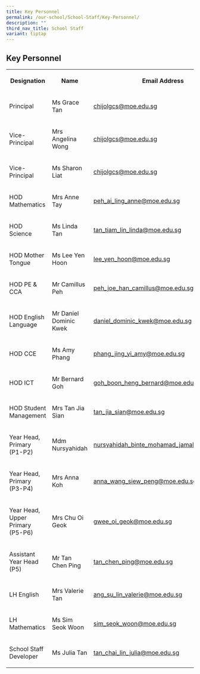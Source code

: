 ```yaml
---
title: Key Personnel
permalink: /our-school/School-Staff/Key-Personnel/
description: ""
third_nav_title: School Staff
variant: tiptap
---
```

<h2>Key Personnel</h2>
<table style="minWidth: 75px">
<colgroup>
<col>
<col>
<col>
</colgroup>
<tbody>
<tr>
<th rowspan="1" colspan="1">
<p>Designation</p>
</th>
<th rowspan="1" colspan="1">
<p>Name</p>
</th>
<th rowspan="1" colspan="1">
<p>Email Address</p>
</th>
</tr>
<tr>
<td rowspan="1" colspan="1">
<p>Principal</p>
</td>
<td rowspan="1" colspan="1">
<p>Ms Grace Tan</p>
</td>
<td rowspan="1" colspan="1">
<p><a href="mailto:chijolgcs@moe.edu.sg" rel="noopener noreferrer nofollow" target="_blank">chijolgcs@moe.edu.sg</a>
</p>
</td>
</tr>
<tr>
<td rowspan="1" colspan="1">
<p>Vice-Principal</p>
</td>
<td rowspan="1" colspan="1">
<p>Mrs Angelina Wong</p>
</td>
<td rowspan="1" colspan="1">
<p><a href="mailto:chijolgcs@moe.edu.sg" rel="noopener noreferrer nofollow" target="_blank">chijolgcs@moe.edu.sg</a>
</p>
</td>
</tr>
<tr>
<td rowspan="1" colspan="1">
<p>Vice-Principal</p>
</td>
<td rowspan="1" colspan="1">
<p>Ms Sharon Liat</p>
</td>
<td rowspan="1" colspan="1">
<p><a href="mailto:chijolgcs@moe.edu.sg" rel="noopener noreferrer nofollow" target="_blank">chijolgcs@moe.edu.sg</a>
</p>
</td>
</tr>
<tr>
<td rowspan="1" colspan="1">
<p>HOD Mathematics</p>
</td>
<td rowspan="1" colspan="1">
<p>Mrs Anne Tay</p>
</td>
<td rowspan="1" colspan="1">
<p><a href="mailto:peh_ai_ling_anne@moe.edu.sg" rel="noopener noreferrer nofollow" target="_blank">peh_ai_ling_anne@moe.edu.sg</a>
</p>
</td>
</tr>
<tr>
<td rowspan="1" colspan="1">
<p>HOD Science</p>
</td>
<td rowspan="1" colspan="1">
<p>Ms Linda Tan</p>
</td>
<td rowspan="1" colspan="1">
<p><a href="mailto:tan_tiam_lin_linda@moe.edu.sg" rel="noopener noreferrer nofollow" target="_blank">tan_tiam_lin_linda@moe.edu.sg</a>
</p>
</td>
</tr>
<tr>
<td rowspan="1" colspan="1">
<p>HOD Mother Tongue</p>
</td>
<td rowspan="1" colspan="1">
<p>Ms Lee Yen Hoon</p>
</td>
<td rowspan="1" colspan="1">
<p><a href="mailto:lee_yen_hoon@moe.edu.sg" rel="noopener noreferrer nofollow" target="_blank">lee_yen_hoon@moe.edu.sg</a>
</p>
</td>
</tr>
<tr>
<td rowspan="1" colspan="1">
<p>HOD PE &amp; CCA</p>
</td>
<td rowspan="1" colspan="1">
<p>Mr Camillus Peh</p>
</td>
<td rowspan="1" colspan="1">
<p><a href="mailto:peh_joe_han_camillus@moe.edu.sg" rel="noopener noreferrer nofollow" target="_blank">peh_joe_han_camillus@moe.edu.sg</a>
</p>
</td>
</tr>
<tr>
<td rowspan="1" colspan="1">
<p>HOD English Language</p>
</td>
<td rowspan="1" colspan="1">
<p>Mr Daniel Dominic Kwek</p>
</td>
<td rowspan="1" colspan="1">
<p><a href="mailto:daniel_dominic_kwek@moe.edu.sg" rel="noopener noreferrer nofollow" target="_blank">daniel_dominic_kwek@moe.edu.sg</a>
</p>
</td>
</tr>
<tr>
<td rowspan="1" colspan="1">
<p>HOD CCE</p>
</td>
<td rowspan="1" colspan="1">
<p>Ms Amy Phang</p>
</td>
<td rowspan="1" colspan="1">
<p><a href="mailto:phang_jing_yi_amy@moe.edu.sg" rel="noopener noreferrer nofollow" target="_blank">phang_jing_yi_amy@moe.edu.sg</a>
</p>
</td>
</tr>
<tr>
<td rowspan="1" colspan="1">
<p>HOD ICT</p>
</td>
<td rowspan="1" colspan="1">
<p>Mr Bernard Goh</p>
</td>
<td rowspan="1" colspan="1">
<p><a href="mailto:goh_boon_heng_bernard@moe.edu.sg" rel="noopener noreferrer nofollow" target="_blank">goh_boon_heng_bernard@moe.edu.sg</a>
</p>
</td>
</tr>
<tr>
<td rowspan="1" colspan="1">
<p>HOD Student Management</p>
</td>
<td rowspan="1" colspan="1">
<p>Mrs Tan Jia Sian</p>
</td>
<td rowspan="1" colspan="1">
<p><a href="mailto:tan_jia_sian@moe.edu.sg" rel="noopener noreferrer nofollow" target="_blank">tan_jia_sian@moe.edu.sg</a>
</p>
</td>
</tr>
<tr>
<td rowspan="1" colspan="1">
<p>Year Head, Primary (P1-P2)</p>
</td>
<td rowspan="1" colspan="1">
<p>Mdm Nursyahidah</p>
</td>
<td rowspan="1" colspan="1">
<p><a href="mailto:nursyahidah_binte_mohamad_jamal@moe.edu.sg" rel="noopener noreferrer nofollow" target="_blank">nursyahidah_binte_mohamad_jamal@moe.edu.sg</a>
</p>
</td>
</tr>
<tr>
<td rowspan="1" colspan="1">
<p>Year Head, Primary (P3-P4)</p>
</td>
<td rowspan="1" colspan="1">
<p>Mrs Anna Koh</p>
</td>
<td rowspan="1" colspan="1">
<p><a href="mailto:anna_wang_siew_peng@moe.edu.sg" rel="noopener noreferrer nofollow" target="_blank">anna_wang_siew_peng@moe.edu.sg</a>
</p>
</td>
</tr>
<tr>
<td rowspan="1" colspan="1">
<p>Year Head, Upper Primary (P5-P6)</p>
</td>
<td rowspan="1" colspan="1">
<p>Mrs Chu Oi Geok</p>
</td>
<td rowspan="1" colspan="1">
<p><a href="mailto:gwee_oi_geok@moe.edu.sg" rel="noopener noreferrer nofollow" target="_blank">gwee_oi_geok@moe.edu.sg</a>
</p>
</td>
</tr>
<tr>
<td rowspan="1" colspan="1">
<p>Assistant Year Head (P5)</p>
</td>
<td rowspan="1" colspan="1">
<p>Mr Tan Chen Ping</p>
</td>
<td rowspan="1" colspan="1">
<p><a href="mailto:tan_chen_ping@moe.edu.sg" rel="noopener noreferrer nofollow" target="_blank">tan_chen_ping@moe.edu.sg</a>
</p>
</td>
</tr>
<tr>
<td rowspan="1" colspan="1">
<p>LH English</p>
</td>
<td rowspan="1" colspan="1">
<p>Mrs Valerie Tan</p>
</td>
<td rowspan="1" colspan="1">
<p><a href="mailto:ang_su_lin_valerie@moe.edu.sg" rel="noopener noreferrer nofollow" target="_blank">ang_su_lin_valerie@moe.edu.sg</a>
</p>
</td>
</tr>
<tr>
<td rowspan="1" colspan="1">
<p>LH Mathematics</p>
</td>
<td rowspan="1" colspan="1">
<p>Ms Sim Seok Woon</p>
</td>
<td rowspan="1" colspan="1">
<p><a href="mailto:sim_seok_woon@moe.edu.sg" rel="noopener noreferrer nofollow" target="_blank">sim_seok_woon@moe.edu.sg</a>
</p>
</td>
</tr>
<tr>
<td rowspan="1" colspan="1">
<p>School Staff Developer</p>
</td>
<td rowspan="1" colspan="1">
<p>Ms Julia Tan</p>
</td>
<td rowspan="1" colspan="1">
<p><a href="mailto:tan_chai_lin_julia@moe.edu.sg" rel="noopener noreferrer nofollow" target="_blank">tan_chai_lin_julia@moe.edu.sg</a>
</p>
</td>
</tr>
</tbody>
</table>
<p></p>